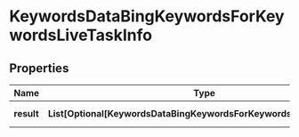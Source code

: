 # KeywordsDataBingKeywordsForKeywordsLiveTaskInfo


## Properties

| Name | Type | Description | Notes |
|------------ | ------------- | ------------- | -------------|
**result** | **List[Optional[KeywordsDataBingKeywordsForKeywordsLiveResultInfo]]** | array of results |[optional]|